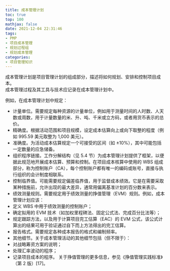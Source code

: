 ```yaml
---
title: 成本管理计划
toc: true
top: 100
mathjax: false
date: 2021-12-04 22:31:46
tags:
- PMP
- 项目成本管理
- 规划过程组
- 规划成本管理
categories:
- 项目管理知识
---
```

成本管理计划是项目管理计划的组成部分，描述将如何规划、安排和控制项目成本。  
成本管理过程及其工具与技术应记录在成本管理计划中。

例如，在成本管理计划中规定：

- 计量单位。需要规定每种资源的计量单位，例如用于测量时间的人时数、人天数或周数，用于计量数量的米、升、吨、千米或立方码，或者用货币表示的总价。
- 精确度。根据活动范围和项目规模，设定成本估算向上或向下取整的程度（例如 995.59 美元取整为 1,000 美元）。
- 准确度。为活动成本估算规定一个可接受的区间（如 ±10%），其中可能包括一定数量的应急储备。
- 组织程序链接。工作分解结构（见 5.4 节）为成本管理计划提供了框架，以便据此规范地开展成本估算、预算和控制。在项目成本核算中使用的 WBS 组成部分，称为控制账户（CA），每个控制账户都有唯一的编码或账号，直接与执行组织的会计制度相联系。
- 控制临界值。可能需要规定偏差临界值，用于监督成本绩效。它是在需要采取某种措施前，允许出现的最大差异，通常用偏离基准计划的百分数来表示。
- 绩效测量规则。需要规定用于绩效测量的挣值管理（EVM）规则。例如，成本管理计划应该：
- 定义 WBS 中用于绩效测量的控制账户；
- 确定拟用的 EVM 技术（如加权里程碑法、固定公式法、完成百分比法等）；
- 规定跟踪方法，以及用于计算项目完工估算（EAC）的 EVM 公式，该公式计算出的结果可用于验证通过自下而上方法得出的完工估算。
- 报告格式。需要规定各种成本报告的格式和编制频率。
- 其他细节。关于成本管理活动的其他细节包括（但不限于）：
- 对战略筹资方案的说明；
- 处理汇率波动的程序；
- 记录项目成本的程序。
  关于挣值管理的更多信息，参见《挣值管理实践标准》（第 2 版）[17]。
